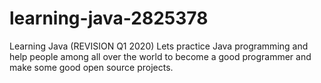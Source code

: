 # learning-java-2825378
Learning Java (REVISION Q1 2020)
Lets practice Java programming and help people among all over the world to become a good programmer and make some good open source projects.
